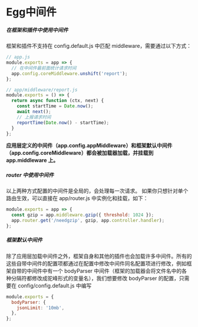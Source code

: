 # Egg中间件

##### 在框架和插件中使用中间件
框架和插件不支持在 config.default.js 中匹配 middleware，需要通过以下方式：

```js
// app.js
module.exports = app => {
  // 在中间件最前面统计请求时间
  app.config.coreMiddleware.unshift('report');
};

// app/middleware/report.js
module.exports = () => {
  return async function (ctx, next) {
    const startTime = Date.now();
    await next();
    // 上报请求时间
    reportTime(Date.now() - startTime);
  }
};
```



**应用层定义的中间件（app.config.appMiddleware）和框架默认中间件（app.config.coreMiddleware）都会被加载器加载，并挂载到 app.middleware 上。**

##### router 中使用中间件
以上两种方式配置的中间件是全局的，会处理每一次请求。 如果你只想针对单个路由生效，可以直接在 app/router.js 中实例化和挂载，如下：

```js
module.exports = app => {
  const gzip = app.middleware.gzip({ threshold: 1024 });
  app.router.get('/needgzip', gzip, app.controller.handler);
};
```



##### 框架默认中间件
除了应用层加载中间件之外，框架自身和其他的插件也会加载许多中间件。所有的这些自带中间件的配置项都通过在配置中修改中间件同名配置项进行修改，例如框架自带的中间件中有一个 bodyParser 中间件（框架的加载器会将文件名中的各种分隔符都修改成驼峰形式的变量名），我们想要修改 bodyParser 的配置，只需要在 config/config.default.js 中编写

```js
module.exports = {
  bodyParser: {
    jsonLimit: '10mb',
  },
};
```

